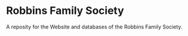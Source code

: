 Robbins Family Society
======================

A reposity for the Website and databases of the Robbins Family Society.
